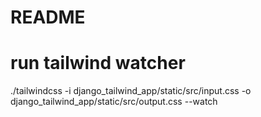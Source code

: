 # README #
# run tailwind watcher
./tailwindcss -i django_tailwind_app/static/src/input.css -o django_tailwind_app/static/src/output.css --watch
